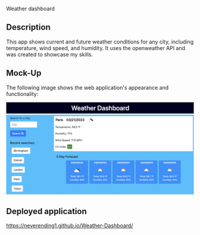 Weather dashboard

## Description

This app shows current and future weather conditions for any city, including temperature, wind speed, and humidity. It uses the openweather API and was created to showcase my skills.

## Mock-Up

The following image shows the web application's appearance and functionality:

![](./Assets/weather%20dashboard.png)

## Deployed application
https://neverending1.github.io/Weather-Dashboard/
